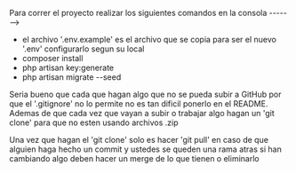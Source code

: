 Para correr el proyecto realizar los siguientes comandos en la consola ------->

- el archivo '.env.example' es el archivo que se copia para ser el nuevo '.env' configurarlo segun su local
- composer install
- php artisan key:generate
- php artisan migrate --seed

Seria bueno que cada que hagan algo que no se pueda subir a GitHub por que el '.gitignore' no lo permite no es tan dificil ponerlo en el README.
Ademas de que cada vez que vayan a subir o trabajar algo hagan un 'git clone' para que no esten usando archivos .zip

Una vez que hagan el 'git clone' solo es hacer 'git pull' en caso de que alguien haga hecho un commit y ustedes se queden una rama atras si han cambiando algo deben hacer un merge de lo que tienen o eliminarlo

